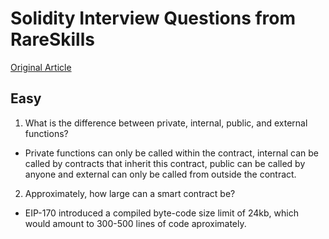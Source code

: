 # Solidity Interview Questions from RareSkills

[Original Article](https://www.rareskills.io/post/solidity-interview-questions)

## Easy

1. What is the difference between private, internal, public, and external functions?

- Private functions can only be called within the contract, internal can be called by contracts that inherit this contract, public can be called by anyone and external can only be called from outside the contract.

2. Approximately, how large can a smart contract be?

- EIP-170 introduced a compiled byte-code size limit of 24kb, which would amount to 300-500 lines of code aproximately.
